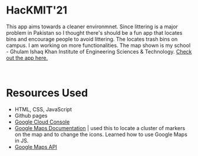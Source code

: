 # HacKMIT'21
This app aims towards a cleaner environmnet. Since littering is a major problem in Pakistan so I thought there's should be a fun app that locates bins and encourage people to avoid littering. The locates trash bins on campus. I am working on more functionalities. The map shown is my school - Ghulam Ishaq Khan Institute of Engineering Sciences & Technology.
[Check out the app here.](https://kowais915.github.io/HackMIT-21/)

$~~~~$

# Resources Used
- HTML, CSS, JavaScript
- Github pages
- [Google Cloud Console](https://console.cloud.google.com/)
- [Google Maps Documentation](https://developers.google.com/maps/documentation) | used this to locate a cluster of markers on the map and to change the icons. Learned how to use Google Maps in JS.
- [Google Maps API](https://developers.google.com/maps)

